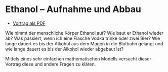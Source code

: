 Ethanol – Aufnahme und Abbau
============================

 * [Vortrag als PDF](talk.pdf?raw=true)

Wie nimmt der menschliche Körper Ethanol auf? Wie baut er Ethanol wieder ab?
Was passiert, wenn ich eine Flasche Vodka trinke oder zwei Bier? Wie lange
dauert es bis der Alkohol aus dem Magen in die Blutbahn gelangt und wie lange
dauert es bis der Alkohol wieder abgebaut ist?

Mittels eines sehr einfachen mathematischen Modells versucht dieser Vortrag
diese und andere Fragen zu klären.
